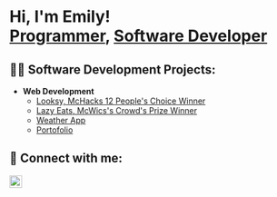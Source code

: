 <h1>Hi, I'm Emily! <br/><a href="https://github.com/emilyzzzhang">Programmer</a>, <a href="https://www.linkedin.com/in/emily-zhang-0ba28b275/">Software Developer</a>

<h2>👨‍💻 Software Development Projects:</h2>

- <b>Web Development</b>
  - [Looksy, McHacks 12 People's Choice Winner](https://github.com/pearjuicee/Looksy)
  - [Lazy Eats, McWics's Crowd's Prize Winner](https://github.com/EdiTheBacon/LazyEats)
  - [Weather App](https://emilyzzzhang.github.io/weather_app/)
  - [Portofolio](https://emilyzzzhang.github.io/)

<h2> 🤳 Connect with me:</h2>
<img align="left" alt="EmilyZhang | LinkedIn" width="22px" src="https://cdn.jsdelivr.net/npm/simple-icons@v3/icons/linkedin.svg"[linkedin]
[linkedin]: https://www.linkedin.com/in/emily-zhang-0ba28b275/

<!--
**emilyzzzhang/emilyzzzhang** is a ✨ _special_ ✨ repository because its `README.md` (this file) appears on your GitHub profile.

Here are some ideas to get you started:

- 🔭 I’m currently working on ...
- 🌱 I’m currently learning ...
- 👯 I’m looking to collaborate on ...
- 🤔 I’m looking for help with ...
- 💬 Ask me about ...
- 📫 How to reach me: ...
- 😄 Pronouns: ...
- ⚡ Fun fact: ...
-->
